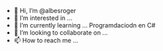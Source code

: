 - 👋 Hi, I’m @albesroger
- 👀 I’m interested in ...
- 🌱 I’m currently learning ... Programdaciodn en C#
- 💞️ I’m looking to collaborate on ...
- 📫 How to reach me ...

<!---
albesroger/albesroger is a ✨ special ✨ repository because its `README.md` (this file) appears on your GitHub profile.
You can click the Preview link to take a look at your changes.
--->
